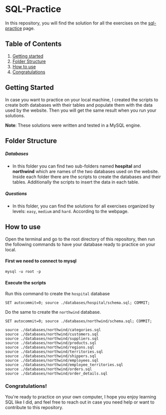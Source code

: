 # SQL-Practice

In this repository, you will find the solution for all the exercises on the [sql-practice](https://www.sql-practice.com/) page.

## Table of Contents

1. [Getting started](#getting-started)
2. [Folder Structure](#folder-structure)
3. [How to use](#how-to-use)
4. [Congratulations](#congratulations)

## Getting Started

In case you want to practice on your local machine, I created the scripts to create both databases with their tables and populate them with the data used by the website. Then you will get the same result when you run your solutions.

__Note__: These solutions were written and tested in a MySQL engine.

## Folder Structure

##### Databases

- In this folder you can find two sub-folders named **hospital** and **northwind** which are names of the two databases used on the website. Inside each folder there are the scripts to create the databases and their tables. Additionally the scripts to insert the data in each table.

##### Questions

- In this folder, you can find the solutions for all exercises organized by levels: `easy`, `medium` and `hard`. According to the webpage.

## How to use

Open the terminal and go to the root directory of this repository, then run the following commands to have your database ready to practice on your local.

#### First we need to connect to mysql
  ```console
  mysql -u root -p
  ```

  #### Execute the scripts

  Run this command to create the `hospital` database
  ```console
  SET autocommit=0; source ./databases/hospital/schema.sql; COMMIT;
  ```

  Do the same to create the `northwind` database.

  ```console
  SET autocommit=0; source ./databases/northwind/schema.sql; COMMIT;
  ```

  ```console
  source ./databases/northwind/categories.sql
  source ./databases/northwind/customers.sql
  source ./databases/northwind/suppliers.sql
  source ./databases/northwind/products.sql
  source ./databases/northwind/regions.sql
  source ./databases/northwind/territories.sql
  source ./databases/northwind/shippers.sql
  source ./databases/northwind/employees.sql
  source ./databases/northwind/employee_territories.sql
  source ./databases/northwind/orders.sql
  source ./databases/northwind/order_details.sql
  ```

### Congratulations!

You're ready to practice on your own computer, I hope you enjoy learning SQL like I did, and feel free to reach out in case you need help or want to contribute to this repository.
